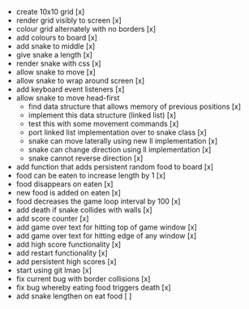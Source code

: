 - create 10x10 grid [x]
- render grid visibly to screen [x]
- colour grid alternately with no borders [x]
- add colours to board [x]
- add snake to middle [x]
- give snake a length [x]
- render snake with css [x]
- allow snake to move [x]
- allow snake to wrap around screen [x]
- add keyboard event listeners [x]
- allow snake to move head-first
  - find data structure that allows memory of previous positions [x]
  - implement this data structure (linked list) [x]
  - test this with some movement commands [x]
  - port linked list implementation over to snake class [x]
  - snake can move laterally using new ll implementation [x]
  - snake can change direction using ll implementation [x]
  - snake cannot reverse direction [x]
- add function that adds persistent random food to board [x]
- food can be eaten to increase length by 1 [x]
- food disappears on eaten [x]
- new food is added on eaten [x]
- food decreases the game loop interval by 100 [x]
- add death if snake collides with walls [x]
- add score counter [x]
- add game over text for hitting top of game window [x]
- add game over text for hitting edge of any window [x]
- add high score functionality [x]
- add restart functionality [x]
- add persistent high scores [x]
- start using git lmao [x]
- fix current bug with border collisions [x]
- fix bug whereby eating food triggers death [x]
- add snake lengthen on eat food [ ]